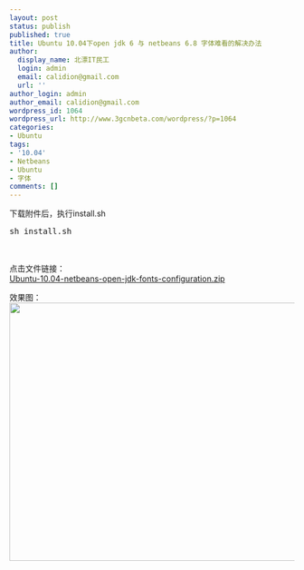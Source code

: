 ```yaml
---
layout: post
status: publish
published: true
title: Ubuntu 10.04下open jdk 6 与 netbeans 6.8 字体难看的解决办法
author:
  display_name: 北漂IT民工
  login: admin
  email: calidion@gmail.com
  url: ''
author_login: admin
author_email: calidion@gmail.com
wordpress_id: 1064
wordpress_url: http://www.3gcnbeta.com/wordpress/?p=1064
categories:
- Ubuntu
tags:
- '10.04'
- Netbeans
- Ubuntu
- 字体
comments: []
---
```

<p>下载附件后，执行install.sh</p>
<pre name="code" class="sh">
sh install.sh<br />
</pre><br />
点击文件链接：<br />
<a href='http://www.3gcnbeta.com/wordpress/2010/05/24/ubuntu-10-04%e4%b8%8bopen-jdk-6-%e4%b8%8e-netbeans-6-8-%e5%ad%97%e4%bd%93%e9%9a%be%e7%9c%8b%e7%9a%84%e8%a7%a3%e5%86%b3%e5%8a%9e%e6%b3%95/ubuntu-10-04-netbeans-open-jdk-fonts-configuration/' rel='attachment wp-att-1065'>Ubuntu-10.04-netbeans-open-jdk-fonts-configuration.zip</a></p>
<p>效果图：<a href="http://www.3gcnbeta.com/wordpress/2010/05/24/ubuntu-10-04%e4%b8%8bopen-jdk-6-%e4%b8%8e-netbeans-6-8-%e5%ad%97%e4%bd%93%e9%9a%be%e7%9c%8b%e7%9a%84%e8%a7%a3%e5%86%b3%e5%8a%9e%e6%b3%95/screenshot-pychat-netbeans-ide-6-8-1/" rel="attachment wp-att-1068"><img src="http://www.3gcnbeta.com/wordpress/wp-content/uploads/2010/05/Screenshot-pychat-NetBeans-IDE-6.8-1.png" alt="" title="Screenshot - NetBeans IDE 6.8-1" width="860" height="455" class="aligncenter size-full wp-image-1068" /></a></p>

